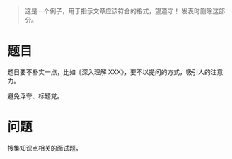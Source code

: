 > 这是一个例子，用于指示文章应该符合的格式，望遵守！
> 发表时删除这部分。


# 题目

题目要不朴实一点，比如《深入理解 XXX》，要不以提问的方式，吸引人的注意力。

避免浮夸、标题党。

# 问题

搜集知识点相关的面试题，